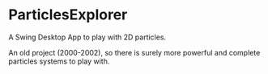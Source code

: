 ParticlesExplorer
=================

A Swing Desktop App to play with 2D particles.

An old project (2000-2002), so there is surely more powerful and complete particles systems to play with.

